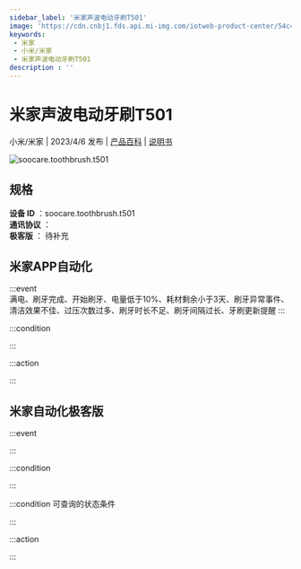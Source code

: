 ```yaml
---
sidebar_label: '米家声波电动牙刷T501'
image: 'https://cdn.cnbj1.fds.api.mi-img.com/iotweb-product-center/54c464ac2a998e611dc56c24b22a3951_1653885302337.png?GalaxyAccessKeyId=AKVGLQWBOVIRQ3XLEW&Expires=9223372036854775807&Signature=2UGj3BbOQQWYNYa3TAm4EZuODUc='
keywords: 
 - 米家
 - 小米/米家
 - 米家声波电动牙刷T501
description : ''
---
```

# 米家声波电动牙刷T501

小米/米家 | 2023/4/6 发布 | [产品百科](https://home.mi.com/webapp/content/baike/product/index.html?model=soocare.toothbrush.t501/) | [说明书](https://home.mi.com/views/introduction.html?model=soocare.toothbrush.t501&region=cn)

![soocare.toothbrush.t501](https://cdn.cnbj1.fds.api.mi-img.com/iotweb-product-center/54c464ac2a998e611dc56c24b22a3951_1653885302337.png?GalaxyAccessKeyId=AKVGLQWBOVIRQ3XLEW&Expires=9223372036854775807&Signature=2UGj3BbOQQWYNYa3TAm4EZuODUc=)

## 规格  
> 
**设备 ID** ：soocare.toothbrush.t501  
**通讯协议** ：  
**极客版**  ： 待补充 


## 米家APP自动化  

:::event  
满电、刷牙完成、开始刷牙、电量低于10%、耗材剩余小于3天、刷牙异常事件、清洁效果不佳、过压次数过多、刷牙时长不足、刷牙间隔过长、牙刷更新提醒
:::

:::condition  

:::

:::action   

:::

## 米家自动化极客版  

:::event  

:::

:::condition  

:::

:::condition 可查询的状态条件  

:::

:::action  

:::

        
